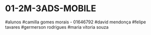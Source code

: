 # 01-2M-3ADS-MOBILE
#alunos 
#camilla gomes morais - 01646792
#david mendonça
#felipe tavares
#germerson rodrigues 
#maria vitoria souza 
